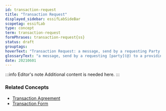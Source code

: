 ```yaml
---
id: transaction-request
title: "Transaction Request"
displayed_sidebar: essifLabSideBar
scopetag: essifLab
type: concept
term: transaction-request
formPhrases: transaction-request{ss}
status: draft
grouptags:
hoverText: "Transaction Request: a message, send by a requesting Party to a providing Party, that initiates the negotiation of a new Transaction Agreement between these Parties for the provisioning of a specific product or service."
glossaryText: "a message, send by a requesting [party](@) to a providing [party](@), that initiates the negotiation of a new [transaction agreement](@) between these [parties](@) for the provisioning of a specific product or service."
date: 20210601
---
```


:::info Editor's note
Additional content is needed here.
:::

### Related Concepts
- [Transaction Agreement](@)
- [Transaction Form](@)
